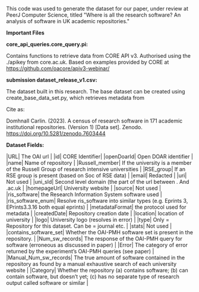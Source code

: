 
This code was used to generate the dataset for our paper, under review at PeerJ Computer Science, titled "Where is all the research software? An
analysis of software in UK academic repositories."

**Important Files**

**core_api_queries.core_query.pi:**

Contains functions to retrieve data from CORE API v3. Authorised using the ./apikey from core.ac.uk.
Based on examples provided by CORE at https://github.com/oacore/apiv3-webinar/

**submission dataset_release_v1.csv:**

The dataset built in this research.  The base dataset can be created using create_base_data_set.py, which retrieves metadata from 

Cite as:

Domhnall Carlin. (2023). A census of research software in 171 academic institutional repositories. (Version 1) [Data set]. Zenodo. https://doi.org/10.5281/zenodo.7603444



**Dataset Fields:**

|URL|	The OAI url  |
|id|	CORE Identifier|
|openDoarId|	Open DOAR identifier  |
|name|	Name of repository  |
|Russell_member|	If the university is a member of the Russell Group of research intensive universities  |
|RSE_group|	If an RSE group is present (based on Soc of RSE data)  |
|email|	Redacted  |
|uri|	Not used  |
|uni_sld|	Second level domain (the part of the url between . And .ac.uk  |
|homepageUrl|	University website  |
|source|	Not used  |
|ris_software|	the Research Information System software used  |
|ris_software_enum|	Resolve ris_software into similar types (e.g. Eprints 3, EPrints3.3.16 both equal eprints)  |
|metadataFormat|	the protocol used for metadata  |
|createdDate|	Repository creation date  |
|location|	location of university  |
|logo|	University logo (resolves in error)  |
|type|	Only = Repository for this dataset. Can be = journal etc.  |
|stats|	Not used  |
|contains_software_set|	Whether the OAI-PMH software set is present in the repository.  |
|Num_sw_records|	The response of the OAI-PMH query for software (erroneous as discussed in paper)  |
|Error|	The category of error returned by the experiment’s OAI-PMH queries (see paper)  |
|Manual_Num_sw_records|	The true amount of software contained in the repository as found by a manual exhaustive search of each university website  |
|Category|	Whether the repository (a) contains software; (b) can contain software, but doesn’t yet; (c) has no separate type of research output called software or similar  |
